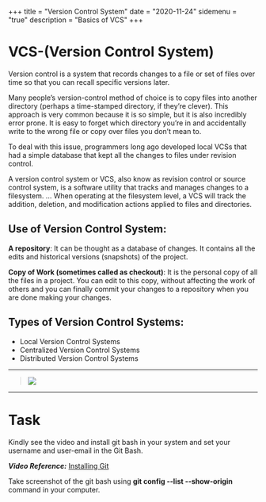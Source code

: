 +++
title = "Version Control System"
date = "2020-11-24"
sidemenu = "true"
description = "Basics of VCS"
+++
# VCS-(Version Control System)
Version control is a system that records changes to a file or set of files over time so that you can recall specific versions later.  

Many people’s version-control method of choice is to copy files into another directory (perhaps a time-stamped directory, if they’re clever). This approach is very common because it is so simple, but it is also incredibly error prone. It is easy to forget which directory you’re in and accidentally write to the wrong file or copy over files you don’t mean to.

To deal with this issue, programmers long ago developed local VCSs that had a simple database that kept all the changes to files under revision control.  

A version control system or VCS, also know as revision control or source control system, is a software utility that tracks and manages changes to a filesystem. ... When operating at the filesystem level, a VCS will track the addition, deletion, and modification actions applied to files and directories.  

## Use of Version Control System:

**A repository**: It can be thought as a database of changes. It contains all the edits and historical versions (snapshots) of the project.  
<!-- Horizontal Rule -->
**Copy of Work (sometimes called as checkout)**: It is the personal copy of all the files in a project. You can edit to this copy, without affecting the work of others and you can finally commit your changes to a repository when you are done making your changes.
<!-- Horizontal Rule -->
## Types of Version Control Systems:

* Local Version Control Systems
* Centralized Version Control Systems
* Distributed Version Control Systems  
---
<!-- Horizontal Rule -->
> ![](/post/download.png)
------
# Task

Kindly see the video and install git bash in your system and set your username and user-email in the Git Bash. 

***Video Reference:*** [Installing Git](https://www.youtube.com/watch?v=YXXp_ht4pwQ&list=PLB5jA40tNf3v1wdyYfxQXgdjPgQvP7Xzg&index=6)  

Take screenshot of the git bash using **git config -****-list -****-show-origin** command in your computer.

